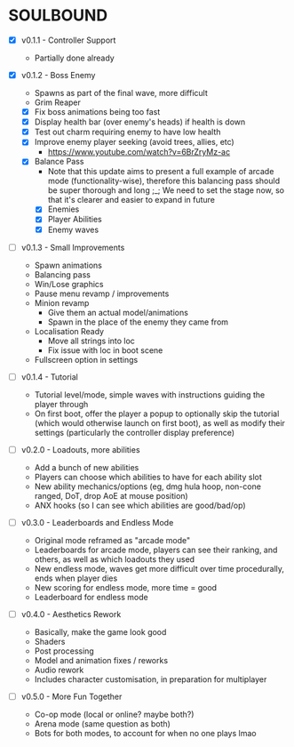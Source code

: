 ﻿# SOULBOUND

- [X] v0.1.1 - Controller Support
  - Partially done already
- [X] v0.1.2 - Boss Enemy
  - Spawns as part of the final wave, more difficult
  - Grim Reaper
  - [X] Fix boss animations being too fast
  - [X] Display health bar (over enemy's heads) if health is down
  - [X] Test out charm requiring enemy to have low health
  - [X] Improve enemy player seeking (avoid trees, allies, etc)
    - https://www.youtube.com/watch?v=6BrZryMz-ac
  - [X] Balance Pass
    - Note that this update aims to present a full example of arcade mode (functionality-wise), therefore this balancing pass should be super thorough and long ;_; We need to set the stage now, so that it's clearer and easier to expand in future
    - [X] Enemies
    - [X] Player Abilities
    - [X] Enemy waves
- [ ] v0.1.3 - Small Improvements
  - Spawn animations
  - Balancing pass
  - Win/Lose graphics
  - Pause menu revamp / improvements
  - Minion revamp
    - Give them an actual model/animations
    - Spawn in the place of the enemy they came from
  - Localisation Ready
    - Move all strings into loc
    - Fix issue with loc in boot scene
  - Fullscreen option in settings
- [ ] v0.1.4 - Tutorial
  - Tutorial level/mode, simple waves with instructions guiding the player through
  - On first boot, offer the player a popup to optionally skip the tutorial (which would otherwise launch on first boot), as well as modify their settings (particularly the controller display preference)

- [ ] v0.2.0 - Loadouts, more abilities
  - Add a bunch of new abilities
  - Players can choose which abilities to have for each ability slot
  - New ability mechanics/options (eg, dmg hula hoop, non-cone ranged, DoT, drop AoE at mouse position)
  - ANX hooks (so I can see which abilities are good/bad/op)

- [ ] v0.3.0 - Leaderboards and Endless Mode
  - Original mode reframed as "arcade mode"
  - Leaderboards for arcade mode, players can see their ranking, and others, as well as which loadouts they used
  - New endless mode, waves get more difficult over time procedurally, ends when player dies
  - New scoring for endless mode, more time = good
  - Leaderboard for endless mode

- [ ] v0.4.0 - Aesthetics Rework
  - Basically, make the game look good
  - Shaders
  - Post processing
  - Model and animation fixes / reworks
  - Audio rework
  - Includes character customisation, in preparation for multiplayer

- [ ] v0.5.0 - More Fun Together
  - Co-op mode (local or online? maybe both?)
  - Arena mode (same question as both)
  - Bots for both modes, to account for when no one plays lmao
